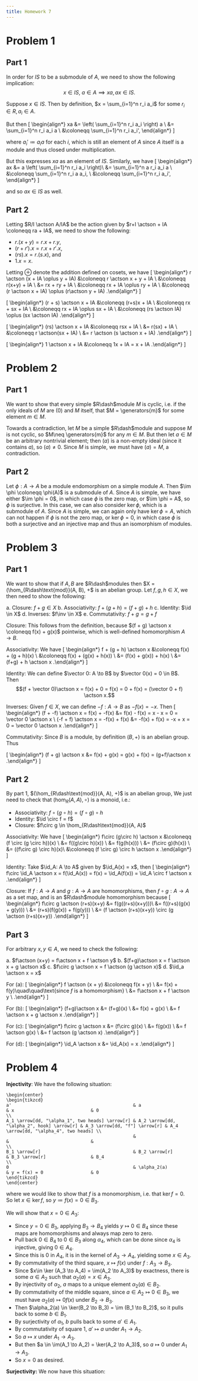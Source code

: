 ```yaml
---
title: Homework 7
---
```



# Problem 1

## Part 1

In order for $IS$ to be a submodule of $A$, we need to show the following implication:
$$
x\in IS,~a\in A \implies xa, ax \in IS.
$$

Suppose $x\in IS$.
Then by definition, $x = \sum_{i=1}^n r_i a_i$ for some $r_i \in R, a_i\in A$.

But then
\[
\begin{align*}
xa &= \left( \sum_{i=1}^n r_i a_i \right) a \\
&= \sum_{i=1}^n r_i a_i a \\
&\coloneqq \sum_{i=1}^n r_i a_i',
\end{align*}
\]

where $a_i' \coloneqq a_i a$ for each $i$, which is still an element of $A$ since $A$ itself is a module and thus closed under multiplication.

But this expresses $xa$ as an element of $IS$. Similarly, we have
\[
\begin{align*}
ax &= a \left( \sum_{i=1}^n r_i a_i \right)\\
&= \sum_{i=1}^n a r_i a_i a \\
&\coloneqq \sum_{i=1}^n r_i a a_i, \\
&\coloneqq \sum_{i=1}^n r_i a_i',
\end{align*}
\]

and so $ax \in IS$ as well.

## Part 2

Letting $R/I \actson A/IA$ be the action given by $r+I \actson + IA \coloneqq ra + IA$, we need to show the following:

- $r.(x + y) = r.x + r.y$,
- $(r + r').x = r.x + r'.x$,
- $(rs).x = r.(s.x)$, and
- $1.x = x$.

Letting $\oplus$ denote the addition defined on cosets, we have
\[
\begin{align*}
r \actson (x + IA \oplus y + IA) 
&\coloneqq r \actson x + y + IA \\
&\coloneqq r(x+y) + IA \\
&= rx + ry + IA \\
&\coloneqq rx + IA \oplus ry + IA \\
&\coloneqq (r \actson x + IA) \oplus (r\actson y + IA)
.\end{align*}
\]

\[
\begin{align*}
(r + s) \actson x + IA 
&\coloneqq (r+s)x + IA \\
&\coloneqq rx + sx + IA \\
&\coloneqq rx + IA \oplus sx + IA \\
&\coloneqq (rs \actson IA) \oplus (sx \actson IA)
.\end{align*}
\]

\[
\begin{align*}
(rs) \actson x + IA &\coloneqq rsx + IA \\
&= r(sx) + IA \\
&\coloneqq r \actson(sx + IA) \\
&= r \actson (s \actson x + IA)
.\end{align*}
\]


\[
\begin{align*}
1 \actson x + IA &\coloneqq 1x + IA = x + IA
.\end{align*}
\]

# Problem 2

## Part 1
We want to show that every simple $R\dash$module $M$ is cyclic, i.e. if the only ideals of $M$ are $(0)$ and $M$ itself, that $M = \generators{m}$ for some element $m\in M$.

Towards a contradiction, let $M$ be a simple $R\dash$module and suppose $M$ is not cyclic, so $M\neq \generators{m}$ for any $m\in M$. 
But then let $a\in M$ be an arbitrary nontrivial element; then $(a)$ is a non-empty ideal (since it contains $a$), so $(a) \neq 0$. Since $M$ is simple, we must have $(a) = M$, a contradiction.

## Part 2
Let $\phi: A \to A$ be a module endomorphism on a simple module $A$.
Then $\im \phi \coloneqq \phi(A)$ is a submodule of $A$. 
Since $A$ is simple, we have either $\im \phi = 0$, in which case $\phi$ is the zero map, or $\im \phi = A$, so $\phi$ is surjective.
In this case, we can also consider $\ker \phi$, which is a submodule of $A$. 
Since $A$ is simple, we can again only have $\ker \phi = A$, which can not happen if $\phi$ is not the zero map, or $\ker \phi = 0$, in which case $\phi$ is both a surjective and an injective map and thus an isomorphism of modules.

# Problem 3

## Part 1

We want to show that if $A, B$ are $R\dash$modules then $X = (\hom_{R\dash\text{mod}}(A, B), +$ is an abelian group.
Let $f, g, h \in X$, we then need to show the following:

a. Closure: $f + g \in X$
b. Associativity: $f + (g + h) = (f + g) + h$
c. Identity: $\id \in X$
d. Inverses: $f\inv \in X$
e. Commutativity: $f + g = g + f$

Closure: 
This follows from the definition, because $(f + g) \actson x \coloneqq f(x) + g(x)$ pointwise, which is well-defined homomorphism $A \to B$.

Associativity:
We have 
\[
\begin{align*}
f + (g + h) \actson x &\coloneqq f(x) + (g + h)(x) \\
&\coloneqq f(x) + (g(x) + h(x)) \\
&= (f(x) + g(x)) + h(x) \\
&= (f+g) + h \actson x
.\end{align*}
\]

Identity: 
We can define $\vector 0: A \to B$ by $\vector 0(x) = 0 \in B$. 
Then 
$$(f + \vector 0)\actson x = f(x) + 0 = f(x) = 0 + f(x) = (\vector 0 + f) \actson x.$$

Inverses:
Given $f\in X$, we can define $-f: A \to B$ as $-f(x) = -x$.
Then
\[
\begin{align*}
(f + -f) \actson x = f(x) + -f(x) &= f(x) - f(x) = x - x = 0 = \vector 0 \actson x \\
(-f + f) \actson x = -f(x) + f(x) &= -f(x) + f(x) = -x + x = 0 = \vector 0 \actson x
.\end{align*}
\]

Commutativity:
Since $B$ is a module, by definition $(B, +)$ is an abelian group. Thus

\[
\begin{align*}
(f + g) \actson x &= f(x) + g(x) = g(x) + f(x) = (g+f)\actson x
.\end{align*}
\]
## Part 2

By part 1, $(\hom_{R\dash\text{mod}}(A, A), +)$ is an abelian group, We just need to check that $(\hom_R(A, A), \circ)$ is a monoid, i.e.:

- Associativity: $f \circ (g\circ h) = (f\circ g) \circ h$
- Identity: $\id \circ f = f$
- Closure: $f\circ g \in \hom_{R\dash\text{mod}}(A, A)$


Associativity: 
We have 
\[
\begin{align*}
f\circ (g\circ h) \actson x &\coloneqq (f \circ (g \circ h))(x) \\
&= f((g\circ h)(x)) \\
&= f(g(h(x))) \\
&= (f\circ g)(h(x)) \\
&= ((f\circ g) \circ h)(x)\\
&\coloneqq (f \circ g) \circ h \actson x
.\end{align*}
\]

Identity: 
Take $\id_A: A \to A$ given by $\id_A(x) = x$, then
\[
\begin{align*}
f\circ \id_A \actson x = f(\id_A(x)) = f(x) = \id_A(f(x)) = \id_A \circ f \actson x
.\end{align*}
\]

Closure:
If $f: A\to A$ and $g: A\to A$ are homomorphisms, then $f\circ g: A \to A$ as a set map, and is an $R\dash$module homomorphism because
\[
\begin{align*}
f\circ g \actson (r+s)(x+y) &= f(g((r+s)(x+y)))\\
&= f((r+s)(g(x) + g(y))) \\
&= (r+s)(f(g(x)) + f(g(y))) \\
&= (f \actson (r+s)(x+y)) \circ (g \actson (r+s)(x+y))
.\end{align*}
\]
## Part 3

For arbitrary $x, y \in A$, we need to check the following:

a. $f\actson (x+y) = f\actson x + f \actson y$
b. $(f+g)\actson x = f \actson x + g \actson x$
c. $f\circ g \actson x = f \actson (g \actson x)$
d. $\id_a \actson x = x$


For (a):
\[
\begin{align*}
f \actson (x + y) &\coloneqq f(x + y) \\
&= f(x) + f(y)\quad\quad\text{since $f$ is a homomorphism} \\
&= f\actson x + f \actson y \\
.\end{align*}
\]

For (b):
\[
\begin{align*}
(f+g)\actson x &= (f+g)(x) \\
&= f(x) + g(x) \\
&= f \actson x + g \actson x
.\end{align*}
\]

For (c):
\[
\begin{align*}
f\circ g \actson x &= (f\circ g)(x)  \\
&= f(g(x)) \\
&= f \actson g(x) \\
&= f \actson (g \actson x)
.\end{align*}
\]

For (d):
\[
\begin{align*}
\id_A \actson x &= \id_A(x) = x
.\end{align*}
\]

# Problem 4

**Injectivity**:
We have the following situation:

```{=latex}
\begin{center}
\begin{tikzcd}
a'                                              & a                                          & x                             & 0                                     \\
A_1 \arrow[dd, "\alpha_1", two heads] \arrow[r] & A_2 \arrow[dd, "\alpha_2", hook] \arrow[r] & A_3 \arrow[dd, "f"] \arrow[r] & A_4 \arrow[dd, "\alpha_4", two heads] \\
                                                &                                            &                               &                                       \\
B_1 \arrow[r]                                   & B_2 \arrow[r]                              & B_3 \arrow[r]                 & B_4                                   \\
0                                               & \alpha_2(a)                                & y = f(x) = 0                  & 0                                    
\end{tikzcd}
\end{center}
```

where we would like to show that $f$ is a monomorphism, i.e. that $\ker f = 0$. So let $x\in \ker f$, so $y \coloneqq f(x) = 0 \in B_3$. 

We will show that $x=0 \in A_3$:

- Since $y = 0 \in B_3$, applying $B_3 \to B_4$ yields $y \mapsto 0 \in B_4$ since these maps are homomorphisms and always map zero to zero.
- Pull back $0 \in B_4$ to $0 \in B_3$ along $\alpha_4$, which can be done since $\alpha_4$ is injective, giving $0 \in A_4$.
- Since this is $0$ in $A_4$, it is in the kernel of $A_3 \to A_4$, yielding some $x\in A_3$.
- By commutativity of the third square, $x\mapsto f(x)$ under $f: A_3 \to B_3$.
- Since $x\in \ker (A_3 \to A_4) = \im(A_2 \to A_3)$ by exactness, there is some $\alpha \in A_2$ such that $\alpha_2(a) = x \in A_3$.
- By injectivity of $\alpha_2$, $a$ maps to a unique element $\alpha_2(a) \in B_2$.
- By commutativity of the middle square, since $a \in A_2 \mapsto 0 \in B_3$, we must have $\alpha_2(a) \mapsto 0 f(x)$ under $B_2 \to B_3$.
- Then $\alpha_2(a) \in \ker(B_2 \to B_3) = \im (B_1 \to B_2)$, so it pulls back to some $b\in B_1$.
- By surjectivity of $\alpha_1$, $b$ pulls back to some $a' \in A_1$.
- By commutativity of square 1, $a' \mapsto a$ under $A_1 \to A_2$.
- So $a \mapsto x$ under $A_1 \to A_3$.
- But then $a \in \im(A_1 \to A_2) = \ker(A_2 \to A_3)$, so $a \mapsto 0$ under $A_1 \to A_3$.
- So $x=0$ as desired.

**Surjectivity:**
We now have this situation:


